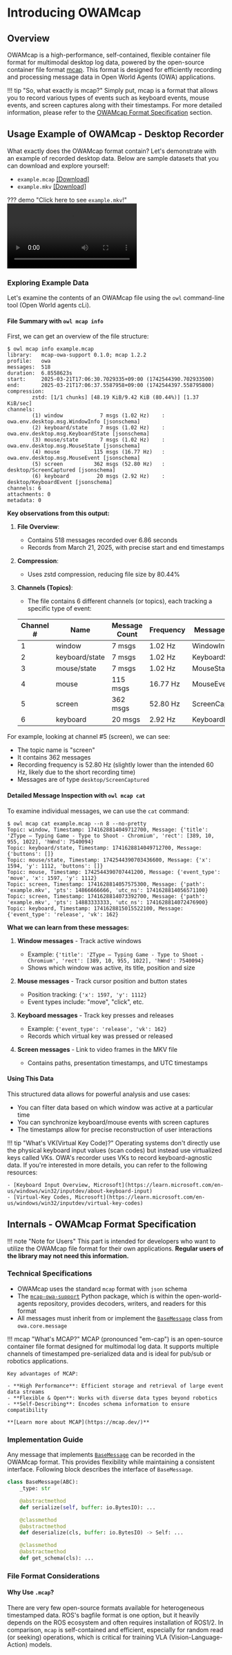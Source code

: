 # Introducing OWAMcap

## Overview

OWAMcap is a high-performance, self-contained, flexible container file format for multimodal desktop log data, powered by the open-source container file format [mcap](https://mcap.dev/). This format is designed for efficiently recording and processing message data in Open World Agents (OWA) applications.

!!! tip "So, what exactly is mcap?"
    Simply put, mcap is a format that allows you to record various types of events such as keyboard events, mouse events, and screen captures along with their timestamps. For more detailed information, please refer to the [OWAMcap Format Specification](#internals-owamcap-format-specification) section.

## Usage Example of OWAMcap - Desktop Recorder

What exactly does the OWAMcap format contain? Let's demonstrate with an example of recorded desktop data. Below are sample datasets that you can download and explore yourself:

- `example.mcap` [[Download]](https://github.com/open-world-agents/open-world-agents/blob/main/docs/data/example.mcap)
- `example.mkv` [[Download]](https://github.com/open-world-agents/open-world-agents/blob/main/docs/data/example.mkv)

??? demo "Click here to see `example.mkv`!"
    <video controls>
    <source src="../example.mkv" type="video/mp4">
    </video>
### Exploring Example Data

Let's examine the contents of an OWAMcap file using the `owl` command-line tool (Open World agents cLi).

#### File Summary with `owl mcap info`

First, we can get an overview of the file structure:

```
$ owl mcap info example.mcap
library:   mcap-owa-support 0.1.0; mcap 1.2.2
profile:   owa
messages:  518
duration:  6.8558623s
start:     2025-03-21T17:06:30.7029335+09:00 (1742544390.702933500)
end:       2025-03-21T17:06:37.5587958+09:00 (1742544397.558795800)
compression:
        zstd: [1/1 chunks] [48.19 KiB/9.42 KiB (80.44%)] [1.37 KiB/sec]
channels:
        (1) window            7 msgs (1.02 Hz)    : owa.env.desktop.msg.WindowInfo [jsonschema]
        (2) keyboard/state    7 msgs (1.02 Hz)    : owa.env.desktop.msg.KeyboardState [jsonschema]
        (3) mouse/state       7 msgs (1.02 Hz)    : owa.env.desktop.msg.MouseState [jsonschema]
        (4) mouse           115 msgs (16.77 Hz)   : owa.env.desktop.msg.MouseEvent [jsonschema]
        (5) screen          362 msgs (52.80 Hz)   : desktop/ScreenCaptured [jsonschema]
        (6) keyboard         20 msgs (2.92 Hz)    : desktop/KeyboardEvent [jsonschema]
channels: 6
attachments: 0
metadata: 0
```

**Key observations from this output:**

1. **File Overview**:
    - Contains 518 messages recorded over 6.86 seconds
    - Records from March 21, 2025, with precise start and end timestamps

2. **Compression**:
    - Uses zstd compression, reducing file size by 80.44%

3. **Channels (Topics)**:
    - The file contains 6 different channels (or topics), each tracking a specific type of event:

   | Channel # | Name | Message Count | Frequency | Message Type |
   |-----------|------|--------------|-----------|--------------|
   | 1 | window | 7 msgs | 1.02 Hz | WindowInfo |
   | 2 | keyboard/state | 7 msgs | 1.02 Hz | KeyboardState |
   | 3 | mouse/state | 7 msgs | 1.02 Hz | MouseState |
   | 4 | mouse | 115 msgs | 16.77 Hz | MouseEvent |
   | 5 | screen | 362 msgs | 52.80 Hz | ScreenCaptured |
   | 6 | keyboard | 20 msgs | 2.92 Hz | KeyboardEvent |

For example, looking at channel #5 (screen), we can see:

- The topic name is "screen"
- It contains 362 messages
- Recording frequency is 52.80 Hz (slightly lower than the intended 60 Hz, likely due to the short recording time)
- Messages are of type `desktop/ScreenCaptured`

#### Detailed Message Inspection with `owl mcap cat`

To examine individual messages, we can use the `cat` command:

```
$ owl mcap cat example.mcap --n 8 --no-pretty
Topic: window, Timestamp: 1741628814049712700, Message: {'title': 'ZType – Typing Game - Type to Shoot - Chromium', 'rect': [389, 10, 955, 1022], 'hWnd': 7540094}
Topic: keyboard/state, Timestamp: 1741628814049712700, Message: {'buttons': []}
Topic: mouse/state, Timestamp: 1742544390703436600, Message: {'x': 1594, 'y': 1112, 'buttons': []}
Topic: mouse, Timestamp: 1742544390707441200, Message: {'event_type': 'move', 'x': 1597, 'y': 1112}
Topic: screen, Timestamp: 1741628814057575300, Message: {'path': 'example.mkv', 'pts': 14866666666, 'utc_ns': 1741628814056571100}
Topic: screen, Timestamp: 1741628814073392700, Message: {'path': 'example.mkv', 'pts': 14883333333, 'utc_ns': 1741628814072476900}
Topic: keyboard, Timestamp: 1741628815015522100, Message: {'event_type': 'release', 'vk': 162}
```

**What we can learn from these messages:**

1. **Window messages** - Track active windows
    - Example: `{'title': 'ZType – Typing Game - Type to Shoot - Chromium', 'rect': [389, 10, 955, 1022], 'hWnd': 7540094}`
    - Shows which window was active, its title, position and size

2. **Mouse messages** - Track cursor position and button states
    - Position tracking: `{'x': 1597, 'y': 1112}`
    - Event types include: "move", "click", etc.

3. **Keyboard messages** - Track key presses and releases
    - Example: `{'event_type': 'release', 'vk': 162}`
    - Records which virtual key was pressed or released

4. **Screen messages** - Link to video frames in the MKV file
    - Contains paths, presentation timestamps, and UTC timestamps

#### Using This Data

This structured data allows for powerful analysis and use cases:

- You can filter data based on which window was active at a particular time
- You can synchronize keyboard/mouse events with screen captures
- The timestamps allow for precise reconstruction of user interactions

!!! tip "What's VK(Virtual Key Code)?"
    Operating systems don't directly use the physical keyboard input values (scan codes) but instead use virtualized keys called VKs. OWA's recorder uses VKs to record keyboard-agnostic data. If you're interested in more details, you can refer to the following resources:

    - [Keyboard Input Overview, Microsoft](https://learn.microsoft.com/en-us/windows/win32/inputdev/about-keyboard-input)
    - [Virtual-Key Codes, Microsoft](https://learn.microsoft.com/en-us/windows/win32/inputdev/virtual-key-codes)


## Internals - OWAMcap Format Specification

!!! note "Note for Users"
    This part is intended for developers who want to utilize the OWAMcap file format for their own applications. **Regular users of the library may not need this information.**

### Technical Specifications

- OWAMcap uses the standard `mcap` format with `json` schema
- The [`mcap-owa-support`](https://github.com/open-world-agents/open-world-agents/tree/main/projects/mcap-owa-support) Python package, which is within the open-world-agents repository, provides decoders, writers, and readers for this format
- All messages must inherit from or implement the [`BaseMessage`](https://github.com/open-world-agents/open-world-agents/blob/main/projects/owa-core/owa/core/message.py#L7) class from `owa.core.message`

!!! mcap "What's MCAP?"
    MCAP (pronounced "em-cap") is an open-source container file format designed for multimodal log data. It supports multiple channels of timestamped pre-serialized data and is ideal for pub/sub or robotics applications.
    
    Key advantages of MCAP:
    
    - **High Performance**: Efficient storage and retrieval of large event data streams
    - **Flexible & Open**: Works with diverse data types beyond robotics
    - **Self-Describing**: Encodes schema information to ensure compatibility
    
    **[Learn more about MCAP](https://mcap.dev/)**

### Implementation Guide

Any message that implements [`BaseMessage`](https://github.com/open-world-agents/open-world-agents/blob/main/projects/owa-core/owa/core/message.py#L7) can be recorded in the OWAMcap format. This provides flexibility while maintaining a consistent interface. Following block describes the interface of `BaseMessage`.

```python
class BaseMessage(ABC):
    _type: str

    @abstractmethod
    def serialize(self, buffer: io.BytesIO): ...

    @classmethod
    @abstractmethod
    def deserialize(cls, buffer: io.BytesIO) -> Self: ...

    @classmethod
    @abstractmethod
    def get_schema(cls): ...
```

### File Format Considerations

#### Why Use `.mcap`?

There are very few open-source formats available for heterogeneous timestamped data. ROS's bagfile format is one option, but it heavily depends on the ROS ecosystem and often requires installation of ROS1/2. In comparison, `mcap` is self-contained and efficient, especially for random read (or seeking) operations, which is critical for training VLA (Vision-Language-Action) models.